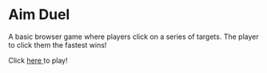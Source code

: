 # Aim Duel

A basic browser game where players click on a series of targets. The player to click them the fastest wins!

Click <a href="https://stormy-spire-67616.herokuapp.com/"> here </a> to play!

